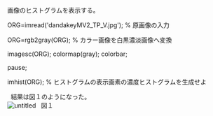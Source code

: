 画像のヒストグラムを表示する。  

ORG=imread('dandakeyMV2_TP_V.jpg'); % 原画像の入力  

ORG=rgb2gray(ORG); % カラー画像を白黒濃淡画像へ変換  

imagesc(ORG); colormap(gray); colorbar;  

pause;  

imhist(ORG); % ヒストグラムの表示画素の濃度ヒストグラムを生成せよ  　  

  
結果は図１のようになった。  
![untitled](https://user-images.githubusercontent.com/35324583/34821801-362b9c82-f708-11e7-918b-c8030d8b1df6.jpg)  
図１
